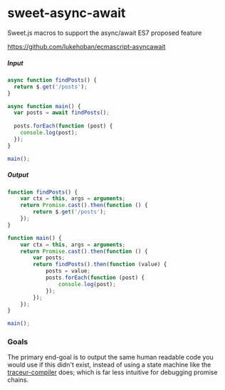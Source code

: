 sweet-async-await
=================

Sweet.js macros to support the async/await ES7 proposed feature

https://github.com/lukehoban/ecmascript-asyncawait

##### Input
```javascript
async function findPosts() {
  return $.get('/posts');
}

async function main() {
  var posts = await findPosts();
  
  posts.forEach(function (post) {
    console.log(post);
  });
}

main();

```
##### Output
```javascript
function findPosts() {
    var ctx = this, args = arguments;
    return Promise.cast().then(function () {
        return $.get('/posts');
    });
}

function main() {
    var ctx = this, args = arguments;
    return Promise.cast().then(function () {
        var posts;
        return findPosts().then(function (value) {
            posts = value;
            posts.forEach(function (post) {
                console.log(post);
            });
        });
    });
}

main();
```
### Goals
The primary end-goal is to output the same human readable code you would use if this didn't exist, instead of using a state machine like the [traceur-compiler](https://github.com/google/traceur-compiler) does; which is far less intuitive for debugging promise chains.
